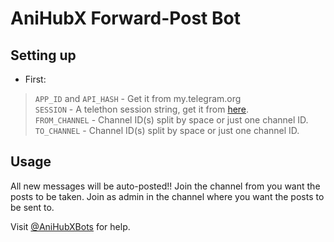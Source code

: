 # AniHubX Forward-Post Bot

## Setting up 
* First:
> `APP_ID` and `API_HASH` - Get it from my.telegram.org   
> `SESSION` - A telethon session string, get it from [here](https://replit.com/@ErichDaniken/Generate-Telegram-String-Session/).   
> `FROM_CHANNEL` - Channel ID(s) split by space or just one channel ID.   
> `TO_CHANNEL` - Channel ID(s) split by space or just one channel ID.   

## Usage
All new messages will be auto-posted!!
Join the channel from you want the posts to be taken.
Join as admin in the channel where you want the posts to be sent to.

Visit [@AniHubXBots](https://t.me/AniHubXBots) for help.